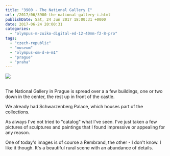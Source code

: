 ```yaml
---
title: "3900 - The National Gallery I"
url: /2017/06/3900-the-national-gallery-i.html
publishDate: Sat, 24 Jun 2017 18:00:31 +0000
date: 2017-06-24 20:00:31
categories: 
  - "olympus-m-zuiko-digital-ed-12-40mm-f2-8-pro"
tags: 
  - "czech-republic"
  - "museum"
  - "olympus-om-d-e-m1"
  - "prague"
  - "praha"
---
```

 <div class="container">
<div class="center"><a target="_blank" href="https://d25zfm9zpd7gm5.cloudfront.net/1200x1200/2016/20161025_163915_lr.jpg"><img class="webfeedsFeaturedVisual" src="https://d25zfm9zpd7gm5.cloudfront.net/0600x0600/2016/20161025_163915_lr.jpg" /></a></div>
</div>
<br />

The National Gallery in Prague is spread over a a few buildings, one or two down in the center, the rest up in front of the castle.

<a target="_blank" href="https://d25zfm9zpd7gm5.cloudfront.net/1200x1200/2016/20161025_161148_lr.jpg"><img style="margin: 0pt 0px 0pt 10px; float: right;" src="https://d25zfm9zpd7gm5.cloudfront.net/0150x0150/2016/20161025_161148_lr.jpg" alt="" border="0" /></a> We already had Schwarzenberg Palace, which houses part of the collections. 

<a target="_blank" href="https://d25zfm9zpd7gm5.cloudfront.net/1200x1200/2016/20161025_162514_lr.jpg"><img style="margin: 0pt 10px 0pt 0px; float: left;" src="https://d25zfm9zpd7gm5.cloudfront.net/0150x0150/2016/20161025_162514_lr.jpg" alt="" border="0" /></a> As always I've not tried to "catalog" what I've seen. I've just taken a few pictures of sculptures and paintings that I found impressive or appealing for any reason.

One of today's images is of course a Rembrand, the other - I don't know. I like it though. It's a beautiful rural scene with an abundance of details.


